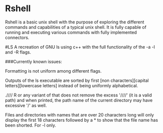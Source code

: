 # Rshell
Rshell is a basic unix shell with the purpose of exploring the different commands and capabilities of a typical unix shell.
It is fully capable of running and executing various commands with fully implemented connectors.

#LS
A recreation of GNU ls using c++ with the full functionality of the -a -l and -R flags.

###Currently known issues:

Formatting is not uniform among different flags.

Outputs of the ls executable are sorted by first [non characters][capital letters][lowercase letters] instead of being uniformly alphabetical.

.//// R or any variant of that does not remove the excess '////' (it is a valid path) and when printed, the path name of the current directory may have excessive '/' as well.

Files and directories with names that are over 20 characters long will only display the first 18 characters followed by a * to show that the file name has been shorted. For -l only.
